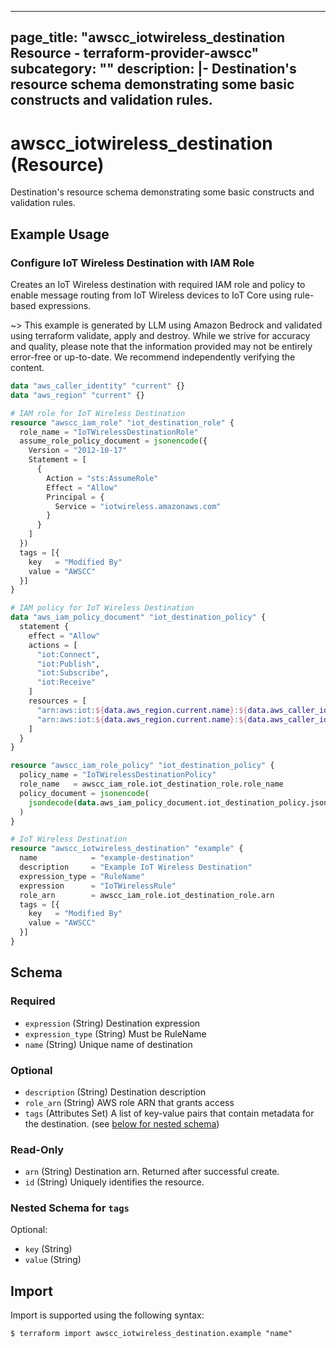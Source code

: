 
---
page_title: "awscc_iotwireless_destination Resource - terraform-provider-awscc"
subcategory: ""
description: |-
  Destination's resource schema demonstrating some basic constructs and validation rules.
---

# awscc_iotwireless_destination (Resource)

Destination's resource schema demonstrating some basic constructs and validation rules.

## Example Usage

### Configure IoT Wireless Destination with IAM Role

Creates an IoT Wireless destination with required IAM role and policy to enable message routing from IoT Wireless devices to IoT Core using rule-based expressions.

~> This example is generated by LLM using Amazon Bedrock and validated using terraform validate, apply and destroy. While we strive for accuracy and quality, please note that the information provided may not be entirely error-free or up-to-date. We recommend independently verifying the content.

```terraform
data "aws_caller_identity" "current" {}
data "aws_region" "current" {}

# IAM role for IoT Wireless Destination
resource "awscc_iam_role" "iot_destination_role" {
  role_name = "IoTWirelessDestinationRole"
  assume_role_policy_document = jsonencode({
    Version = "2012-10-17"
    Statement = [
      {
        Action = "sts:AssumeRole"
        Effect = "Allow"
        Principal = {
          Service = "iotwireless.amazonaws.com"
        }
      }
    ]
  })
  tags = [{
    key   = "Modified By"
    value = "AWSCC"
  }]
}

# IAM policy for IoT Wireless Destination
data "aws_iam_policy_document" "iot_destination_policy" {
  statement {
    effect = "Allow"
    actions = [
      "iot:Connect",
      "iot:Publish",
      "iot:Subscribe",
      "iot:Receive"
    ]
    resources = [
      "arn:aws:iot:${data.aws_region.current.name}:${data.aws_caller_identity.current.account_id}:topic/*",
      "arn:aws:iot:${data.aws_region.current.name}:${data.aws_caller_identity.current.account_id}:topic-filter/*"
    ]
  }
}

resource "awscc_iam_role_policy" "iot_destination_policy" {
  policy_name = "IoTWirelessDestinationPolicy"
  role_name   = awscc_iam_role.iot_destination_role.role_name
  policy_document = jsonencode(
    jsondecode(data.aws_iam_policy_document.iot_destination_policy.json)
  )
}

# IoT Wireless Destination
resource "awscc_iotwireless_destination" "example" {
  name            = "example-destination"
  description     = "Example IoT Wireless Destination"
  expression_type = "RuleName"
  expression      = "IoTWirelessRule"
  role_arn        = awscc_iam_role.iot_destination_role.arn
  tags = [{
    key   = "Modified By"
    value = "AWSCC"
  }]
}
```

<!-- schema generated by tfplugindocs -->
## Schema

### Required

- `expression` (String) Destination expression
- `expression_type` (String) Must be RuleName
- `name` (String) Unique name of destination

### Optional

- `description` (String) Destination description
- `role_arn` (String) AWS role ARN that grants access
- `tags` (Attributes Set) A list of key-value pairs that contain metadata for the destination. (see [below for nested schema](#nestedatt--tags))

### Read-Only

- `arn` (String) Destination arn. Returned after successful create.
- `id` (String) Uniquely identifies the resource.

<a id="nestedatt--tags"></a>
### Nested Schema for `tags`

Optional:

- `key` (String)
- `value` (String)

## Import

Import is supported using the following syntax:

```shell
$ terraform import awscc_iotwireless_destination.example "name"
```
